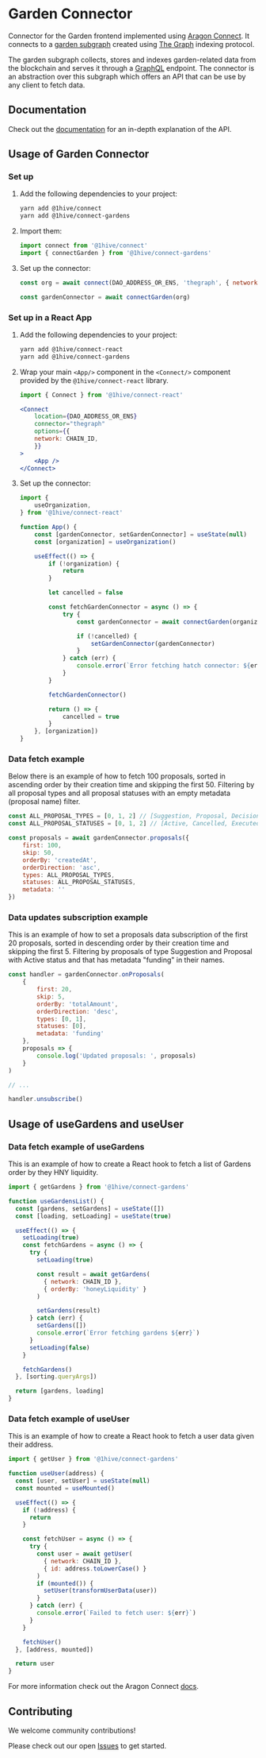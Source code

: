 # Garden Connector

Connector for the Garden frontend implemented using [Aragon Connect](https://aragon.org/connect). It connects to a [garden subgraph](https://github.com/1Hive/gardens/tree/master/packages/subgraph) created using [The Graph](https://thegraph.com/) indexing protocol.

The garden subgraph collects, stores and indexes garden-related data from the blockchain and serves it through a [GraphQL](https://graphql.org/) endpoint. The connector is an abstraction over this subgraph which offers an API that can be use by any client to fetch data.

## Documentation

Check out the [documentation](https://1hive.github.io/gardens/modules.html) for an in-depth explanation of the API.

## Usage of Garden Connector

### Set up

1.  Add the following dependencies to your project:

    ```sh
    yarn add @1hive/connect
    yarn add @1hive/connect-gardens
    ```

2.  Import them:

    ```js
    import connect from '@1hive/connect'
    import { connectGarden } from '@1hive/connect-gardens'
    ```

3.  Set up the connector:

    ```js
    const org = await connect(DAO_ADDRESS_OR_ENS, 'thegraph', { network: CHAIN_ID })

    const gardenConnector = await connectGarden(org)
    ```


### Set up in a React App

1.  Add the following dependencies to your project:

    ```sh
    yarn add @1hive/connect-react
    yarn add @1hive/connect-gardens
    ```

2.  Wrap your main `<App/>` component in the `<Connect/>` component provided by the `@1hive/connect-react` library.

    ```jsx
    import { Connect } from '@1hive/connect-react'

    <Connect
        location={DAO_ADDRESS_OR_ENS}
        connector="thegraph"
        options={{
        network: CHAIN_ID,
        }}
    >
        <App />
    </Connect>
    ```

3.  Set up the connector:

    ```js
    import {
        useOrganization,
    } from '@1hive/connect-react'

    function App() {
        const [gardenConnector, setGardenConnector] = useState(null)
        const [organization] = useOrganization()

        useEffect(() => {
            if (!organization) {
                return
            }

            let cancelled = false

            const fetchGardenConnector = async () => {
                try {
                    const gardenConnector = await connectGarden(organization)

                    if (!cancelled) {
                        setGardenConnector(gardenConnector)
                    }
                } catch (err) {
                    console.error(`Error fetching hatch connector: ${err}`)
                }
            }

            fetchGardenConnector()

            return () => {
                cancelled = true
            }
        }, [organization])
    }
    ```

### Data fetch example

Below there is an example of how to fetch 100 proposals, sorted in ascending order by their creation time and skipping the first 50. Filtering by all proposal types and all proposal statuses with an empty metadata (proposal name) filter. 

```js
const ALL_PROPOSAL_TYPES = [0, 1, 2] // [Suggestion, Proposal, Decision]
const ALL_PROPOSAL_STATUSES = [0, 1, 2] // [Active, Cancelled, Executed]

const proposals = await gardenConnector.proposals({
    first: 100,
    skip: 50,
    orderBy: 'createdAt',
    orderDirection: 'asc',
    types: ALL_PROPOSAL_TYPES,
    statuses: ALL_PROPOSAL_STATUSES,
    metadata: ''
})
```

### Data updates subscription example

This is an example of how to set a proposals data subscription of the first 20 proposals, sorted in descending order by their creation time and skipping the first 5. Filtering by proposals of type Suggestion and Proposal with Active status and that has metadata "funding" in their names. 

```js
const handler = gardenConnector.onProposals(
    {
        first: 20,
        skip: 5,
        orderBy: 'totalAmount',
        orderDirection: 'desc',
        types: [0, 1],
        statuses: [0],
        metadata: 'funding'
    },
    proposals => {
        console.log('Updated proposals: ', proposals)
    }
)

// ...

handler.unsubscribe()
```

## Usage of useGardens and useUser

### Data fetch example of useGardens

This is an example of how to create a React hook to fetch a list of Gardens order by they HNY liquidity. 

```jsx
import { getGardens } from '@1hive/connect-gardens'

function useGardensList() {
  const [gardens, setGardens] = useState([])
  const [loading, setLoading] = useState(true)

  useEffect(() => {
    setLoading(true)
    const fetchGardens = async () => {
      try {
        setLoading(true)

        const result = await getGardens(
          { network: CHAIN_ID },
          { orderBy: 'honeyLiquidity' }
        )

        setGardens(result)
      } catch (err) {
        setGardens([])
        console.error(`Error fetching gardens ${err}`)
      }
      setLoading(false)
    }

    fetchGardens()
  }, [sorting.queryArgs])

  return [gardens, loading]
}
```


### Data fetch example of useUser

This is an example of how to create a React hook to fetch a user data given their address. 

```jsx
import { getUser } from '@1hive/connect-gardens'

function useUser(address) {
  const [user, setUser] = useState(null)
  const mounted = useMounted()

  useEffect(() => {
    if (!address) {
      return
    }

    const fetchUser = async () => {
      try {
        const user = await getUser(
          { network: CHAIN_ID },
          { id: address.toLowerCase() }
        )
        if (mounted()) {
          setUser(transformUserData(user))
        }
      } catch (err) {
        console.error(`Failed to fetch user: ${err}`)
      }
    }

    fetchUser()
  }, [address, mounted])

  return user
}
```

For more information check out the Aragon Connect [docs](https://connect.aragon.org/).

## Contributing

We welcome community contributions!

Please check out our open [Issues](https://github.com/1Hive/gardens/issues?q=is%3Aissue+is%3Aopen+sort%3Aupdated-desc) to get started.


